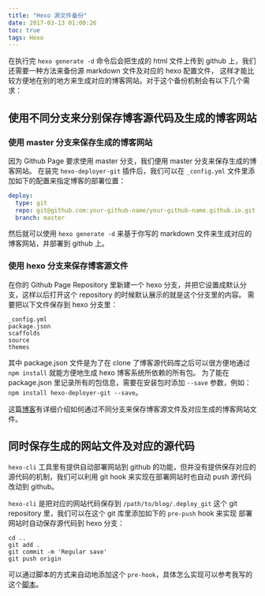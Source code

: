 ```yaml
---
title: "Hexo 源文件备份"
date: 2017-03-13 01:00:26
toc: true
tags: Hexo
---
```


在执行完 `hexo generate -d` 命令后会把生成的 html 文件上传到 github 上，我们还需要一种方法来备份源 markdown 文件及对应的 hexo 配置文件，
这样才能比较方便地在别的地方来生成对应的博客网站。对于这个备份机制会有以下几个需求：

<!--more-->

## 使用不同分支来分别保存博客源代码及生成的博客网站

### 使用 master 分支来保存生成的博客网站

因为 Github Page 要求使用 master 分支，我们便用 master 分支来保存生成的博客网站。
在装完 `hexo-deployer-git` 插件后，我们可以在 `_config.yml` 文件里添加如下的配置来指定博客的部署位置：

```yaml
deploy:
  type: git
  repo: git@github.com:your-github-name/your-github-name.github.io.git
  branch: master
```

然后就可以使用 `hexo generate -d` 来基于你写的 markdown 文件来生成对应的博客网站，并部署到 github 上。

### 使用 hexo 分支来保存博客源文件

在你的 Github Page Repository 里新建一个 hexo 分支，并把它设置成默认分支，这样以后打开这个 repository 的时候默认展示的就是这个分支里的内容。
需要把以下文件保存到 hexo 分支里：

```text
_config.yml
package.json
scaffolds
source
themes
```

其中 package.json 文件是为了在 clone 了博客源代码库之后可以很方便地通过 `npm install` 就能方便地生成 hexo 博客系统所依赖的所有包。
为了能在 package.json 里记录所有的包信息，需要在安装包时添加 `--save` 参数，例如：`npm install hexo-deployer-git --save`。

这篇[博客](http://www.dxjia.cn/2016/01/27/hexo-write-everywhere/)有详细介绍如何通过不同分支来保存博客源文件及对应生成的博客网站文件。

## 同时保存生成的网站文件及对应的源代码

 `hexo-cli` 工具里有提供自动部署网站到 github 的功能，但并没有提供保存对应的源代码的机制，我们可以利用 git hook 来实现在部署网站时也自动 push 源代码
改动到 github。

`hexo-cli`  是把对应的网站代码保存到 `/path/to/blog/.deploy_git` 这个 git repository 里，我们可以在这个 git 库里添加如下的 `pre-push` hook 来实现
部署网站时自动保存源代码到 hexo 分支：

```shell
cd ..
git add .
git commit -m 'Regular save'
git push origin
```

可以通过脚本的方式来自动地添加这个 `pre-hook`，具体怎么实现可以参考我写的这个[脚本](https://github.com/hiberabyss/hiberabyss.github.io/blob/hexo/blog)。
